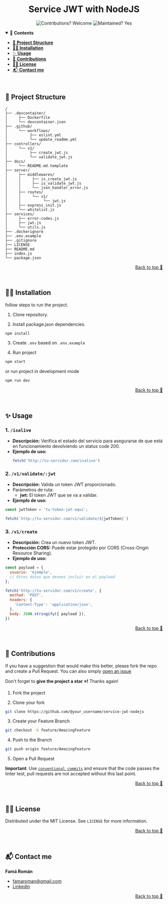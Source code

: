 <div align="center">

# Service JWT with NodeJS
![Contributions? Welcome](https://img.shields.io/badge/Contributions-Welcome-brightgreen.svg)
![Maintained? Yes](https://img.shields.io/badge/Maintained%3F-Yes-brightgreen.svg)


</div>

<details open>
  <summary>📑 <strong>Contents</strong></summary>

- [🚀 **Project Structure**](#-project-structure)
- [👨‍🏫 **Installation**](#-installation)
- [✨ **Usage**](#-usage)
- [👋 **Contributions**](#-contributions)
- [👨‍⚖️ **License**](#-license)
- [📬 **Contact me**](#-contact-me)

</details>

<br>

## 🚀 Project Structure

```
/
├── .devcontainer/
│     ├── Dockerfile
│     └── devcontainer.json
├── .github/
│     └── workflows/
│          ├── eslint.yml
│          └── update_readme.yml
├── controllers/
│     └── v1/
│          ├── create_jwt.js
│          └── validate_jwt.js
├── docs/
│     └── README.md.template
├── server/
│     ├── middlewares/
│     │     ├── is_create_jwt.js
│     │     ├── is_validate_jwt.js
│     │     └── json_handler_error.js
│     ├── routes/
│     │     └── v1/
│     │          └── jwt.js
│     ├── express_init.js
│     └── whitelist.js
├── services/
│     ├── error-codes.js
│     ├── jwt.js
│     └── utils.js
├── .dockerignore
├── .env.example
├── .gitignore
├── LICENSE
├── README.md
├── index.js
└── package.json

```

<p align="right"><a href="#top">Back to top 🔼</a></p>
<br>

## 👨‍🏫 Installation

follow steps to run the project.

1. Clone repository.

2. Install package.json dependencies.

```bash
npm install
```

3. Create `.env` based on `.env.example` 

4. Run project
```bash
npm start
```

or run project in development mode

```bash
npm run dev
```

<p align="right"><a href="#top">Back to top 🔼</a></p>
<br>

## ✨ Usage

### 1. `/isalive`
- **Descripción:** Verifica el estado del servicio para asegurarse de que está en funcionamiento devolviendo un status code 200.
- **Ejemplo de uso:**
  ```javascript
  fetch('http://tu-servidor.com/isalive')
  ```
### 2. `/v1/validate/:jwt`
- **Descripción:** Valida un token JWT proporcionado.
- Parámetros de ruta:
  - **jwt:** El token JWT que se va a validar.
- **Ejemplo de uso:**
```javascript
const jwtToken = 'tu-token-jwt-aqui';

fetch(`http://tu-servidor.com/v1/validate/${jwtToken}`)
```

<!-- `````` -->
### 3. `/v1/create`
- **Descripción:** Crea un nuevo token JWT.
- **Protección CORS:** Puede estar protegido por CORS (Cross-Origin Resource Sharing).
- **Ejemplo de uso:**
```javascript
const payload = {
  usuario: 'ejemplo',
  // Otros datos que desees incluir en el payload
};

fetch('http://tu-servidor.com/v1/create', {
  method: 'POST',
  headers: {
    'Content-Type': 'application/json',
  },
  body: JSON.stringify({ payload }),
})

```
<p align="right"><a href="#top">Back to top 🔼</a></p>
<br>

## 👋 Contributions

If you have a suggestion that would make this better, please fork the repo and create a Pull Request. You can also simply [open an issue](https://github.com/RomanFama592/service-jwt-nodejs/issues)

Don't forget to **give the project a star ⭐!** Thanks again!

1. Fork the project

2. Clone your fork

```bash
git clone https://github.com/@your_username/service-jwt-nodejs
```

3. Create your Feature Branch

```bash
git checkout -b feature/AmazingFeature
```

4. Push to the Branch

```bash
git push origin feature/AmazingFeature
```

5. Open a Pull Request

**Important**: Use [`conventional commits`](https://www.conventionalcommits.org/) and ensure that the code passes the linter test, pull requests are not accepted without this last point.


<p align="right"><a href="#top">Back to top 🔼</a></p>
<br>

## 👨‍⚖️ License

Distributed under the MIT License. See `LICENSE` for more information.

<p align="right"><a href="#top">Back to top 🔼</a></p>
<br>

## 📬 Contact me

**Famá Román** 
- famaroman@gmail.com
- [Linkedin](https://www.linkedin.com/in/romanfama)

<p align="right"><a href="#top">Back to top 🔼</a></p>
<br>